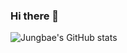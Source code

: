 ### Hi there 👋

![Jungbae's GitHub stats](https://github-readme-stats.vercel.app/api?username=jungbaepark&show_icons=true&theme=radical)


<!--
**jungbaepark/jungbaepark** is a ✨ _special_ ✨ repository because its `README.md` (this file) appears on your GitHub profile.

Here are some ideas to get you started:

- 🔭 I’m currently working on ...
- 🌱 I’m currently learning ...
- 👯 I’m looking to collaborate on ...
- 🤔 I’m looking for help with ...
- 💬 Ask me about ...
- 📫 How to reach me: ...
- 😄 Pronouns: ...
- ⚡ Fun fact: ...
-->
